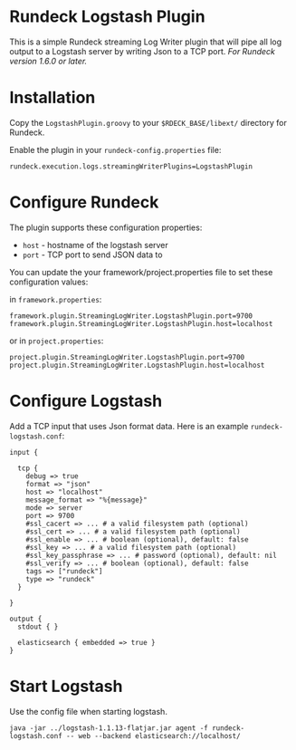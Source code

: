 # Rundeck Logstash Plugin

This is a simple Rundeck streaming Log Writer plugin that will pipe all log output to a Logstash server by writing Json to a TCP port. *For Rundeck version 1.6.0 or later.*

# Installation

Copy the `LogstashPlugin.groovy` to your `$RDECK_BASE/libext/` directory for Rundeck.

Enable the plugin in your `rundeck-config.properties` file:

    rundeck.execution.logs.streamingWriterPlugins=LogstashPlugin

# Configure Rundeck

The plugin supports these configuration properties:

* `host` - hostname of the logstash server
* `port` - TCP port to send JSON data to

You can update the your framework/project.properties file to set these configuration values:

in `framework.properties`:

    framework.plugin.StreamingLogWriter.LogstashPlugin.port=9700
    framework.plugin.StreamingLogWriter.LogstashPlugin.host=localhost

or in `project.properties`:

    project.plugin.StreamingLogWriter.LogstashPlugin.port=9700
    project.plugin.StreamingLogWriter.LogstashPlugin.host=localhost

# Configure Logstash

Add a TCP input that uses Json format data.  Here is an example `rundeck-logstash.conf`:

    input {
      
      tcp {
        debug => true 
        format => "json"
        host => "localhost"
        message_format => "%{message}"
        mode => server
        port => 9700
        #ssl_cacert => ... # a valid filesystem path (optional)
        #ssl_cert => ... # a valid filesystem path (optional)
        #ssl_enable => ... # boolean (optional), default: false
        #ssl_key => ... # a valid filesystem path (optional)
        #ssl_key_passphrase => ... # password (optional), default: nil
        #ssl_verify => ... # boolean (optional), default: false
        tags => ["rundeck"]
        type => "rundeck"
      }

    }

    output { 
      stdout { }

      elasticsearch { embedded => true }
    }


# Start Logstash

Use the config file when starting logstash.

    java -jar ../logstash-1.1.13-flatjar.jar agent -f rundeck-logstash.conf -- web --backend elasticsearch://localhost/
